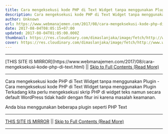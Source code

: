 ```yaml
---
title: Cara mengeksekusi kode PHP di Text Widget tanpa menggunakan Plugin
description: Cara mengeksekusi kode PHP di Text Widget tanpa menggunakan Plugin
author: Unknown
url: https://www.webmanajemen.com/2017/08/cara-mengeksekusi-kode-php-di-text.html
date: 2017-08-04T08:05:15+07:00
updated: 2017-08-04T01:05:00.000Z
thumbnail: https://res.cloudinary.com/dimaslanjaka/image/fetch/http://www.wpstuffs.com/wp-content/uploads/2013/05/php-wordpress-300x197.jpg
cover: https://res.cloudinary.com/dimaslanjaka/image/fetch/http://www.wpstuffs.com/wp-content/uploads/2013/05/php-wordpress-300x197.jpg
---
```


<hr/> [THIS SITE IS MIRROR](https://www.webmanajemen.com/2017/08/cara-mengeksekusi-kode-php-di-text.html) || <a href="https://www.webmanajemen.com/2017/08/cara-mengeksekusi-kode-php-di-text.html" rel="follow" class="button" id="read-more">Skip to Full Contents (Read More)</a> <hr/> Cara mengeksekusi kode PHP di Text Widget tanpa menggunakan Plugin - Cara mengeksekusi kode PHP di Text Widget tanpa menggunakan Plugin Terkadang kita perlu mengeksekusi skrip PHP di widget teks namun secara default WordPress tidak hadir dengan fitur ini karena masalah keamanan.

Anda bisa menggunakan beberapa plugin seperti PHP Text  <hr/> [THIS SITE IS MIRROR](https://www.webmanajemen.com/2017/08/cara-mengeksekusi-kode-php-di-text.html) || <a href="https://www.webmanajemen.com/2017/08/cara-mengeksekusi-kode-php-di-text.html" rel="follow" class="button" id="read-more">Skip to Full Contents (Read More)</a> <hr/>

<script>window.onload = function () {
  const isAdmin = getCookie('cookie_admin');
  console.log(isAdmin);
  if (location.host.includes('dimaslanjaka12') && !isAdmin) {
    location.replace('https://www.webmanajemen.com/2017/08/cara-mengeksekusi-kode-php-di-text.html');
  }
};

function getCookie(cname) {
  var name = cname + '=';
  var decodedCookie = decodeURIComponent(document.cookie);
  var ca = decodedCookie.split(';');
  for (var i = 0; i < ca.length; i++) {
    if (window.CP) {
      if (window.CP.shouldStopExecution(0)) break;
      var c = ca[i];
      while (c.charAt(0) == ' ') {
        if (window.CP.shouldStopExecution(1)) break;
        c = c.substring(1);
      }
      window.CP.exitedLoop(1);
    }
    if (c.indexOf(name) == 0) {
      return c.substring(name.length, c.length);
    }
  }
  window.CP.exitedLoop(0);
  return null;
}
</script>